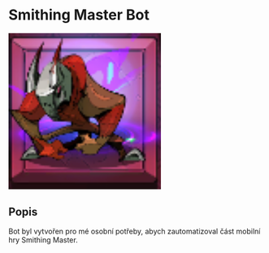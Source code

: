 # Smithing Master Bot

<img src="Smithing Master Bot/BigEnemy.PNG" alt="Big Enemy" width="300"/>

## Popis

Bot byl vytvořen pro mé osobní potřeby, abych zautomatizoval část mobilní hry Smithing Master.

